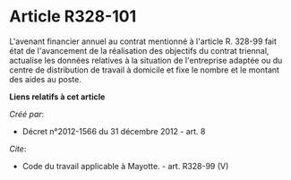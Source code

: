 # Article R328-101

L'avenant financier annuel au contrat mentionné à l'article R. 328-99 fait état de l'avancement de la réalisation des
objectifs du contrat triennal, actualise les données relatives à la situation de l'entreprise adaptée ou du centre de
distribution de travail à domicile et fixe le nombre et le montant des aides au poste.

**Liens relatifs à cet article**

_Créé par_:

  - Décret n°2012-1566 du 31 décembre 2012 - art. 8

_Cite_:

  - Code du travail applicable à Mayotte. - art. R328-99 (V)

